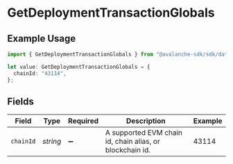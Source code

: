 # GetDeploymentTransactionGlobals

## Example Usage

```typescript
import { GetDeploymentTransactionGlobals } from "@avalanche-sdk/sdk/data/models/operations";

let value: GetDeploymentTransactionGlobals = {
  chainId: "43114",
};
```

## Fields

| Field                                                    | Type                                                     | Required                                                 | Description                                              | Example                                                  |
| -------------------------------------------------------- | -------------------------------------------------------- | -------------------------------------------------------- | -------------------------------------------------------- | -------------------------------------------------------- |
| `chainId`                                                | *string*                                                 | :heavy_minus_sign:                                       | A supported EVM chain id, chain alias, or blockchain id. | 43114                                                    |
